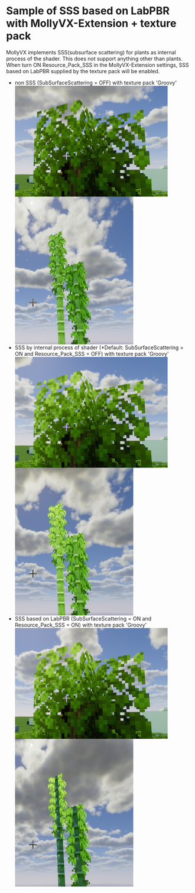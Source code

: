 # Sample of SSS based on LabPBR with MollyVX-Extension + texture pack

MollyVX implements SSS(subsurface scattering) for plants as internal process of the shader. This does not support anything other than plants.  
When turn ON Resource_Pack_SSS in the MollyVX-Extension settings, SSS based on LabPBR supplied by the texture pack will be enabled.

- non SSS (SubSurfaceScattering = OFF) with texture pack 'Groovy'  
  <img src="image/sss_sample/oak_groovy_sssOFF.jpg" height="300" align="top"> <img src="image/sss_sample/bamboo_groovy_sssOFF.jpg" height="400" align="top">  
- SSS by internal process of shader (*Default: SubSurfaceScattering = ON and Resource_Pack_SSS = OFF) with texture pack 'Groovy'  
  <img src="image/sss_sample/oak_groovy_internalsss.jpg" height="300" align="top"> <img src="image/sss_sample/bamboo_groovy_internalsss.jpg" height="400" align="top">  
- SSS based on LabPBR (SubSurfaceScattering = ON and Resource_Pack_SSS = ON) with texture pack 'Groovy'  
  <img src="image/sss_sample/oak_groovy_LabPBRsss.jpg" height="300" align="top"> <img src="image/sss_sample/bamboo_groovy_LabPBRsss.jpg" height="400" align="top">  

